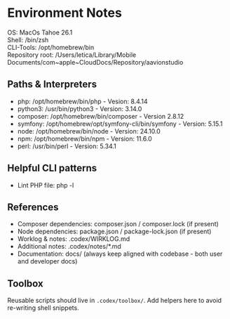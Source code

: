 # Environment Notes
OS: MacOs Tahoe 26.1  
Shell: /bin/zsh  
CLI-Tools: /opt/homebrew/bin  
Repository root: /Users/letica/Library/Mobile Documents/com~apple~CloudDocs/Repository/aavionstudio  

## Paths & Interpreters
- php: /opt/homebrew/bin/php - Vesion: 8.4.14
- python3: /usr/bin/python3 - Version: 3.14.0
- composer: /opt/homebrew/bin/composer - Version 2.8.12
- symfony: /opt/homebrew/opt/symfony-cli/bin/symfony - Version: 5.15.1
- node: /opt/homebrew/bin/node - Version: 24.10.0
- npm: /opt/homebrew/bin/npm - Version: 11.6.0
- perl: /usr/bin/perl - Version: 5.34.1

## Helpful CLI patterns
- Lint PHP file: php -l <path>

## References
- Composer dependencies: composer.json / composer.lock (if present)
- Node dependencies: package.json / package-lock.json (if present)
- Worklog & notes: .codex/WIRKLOG.md
- Additional notes: .codex/notes/*.md
- Documentation: docs/ (always keep aligned with codebase - both user and developer docs)

## Toolbox
Reusable scripts should live in `.codex/toolbox/`. Add helpers here to avoid re-writing shell snippets.
